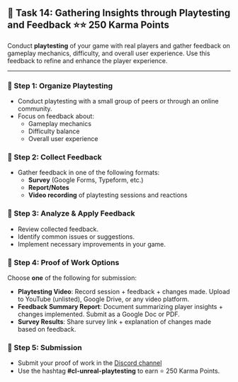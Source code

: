 ## 📑 Task 14: Gathering Insights through Playtesting and Feedback ⭐⭐ 250 Karma Points  

Conduct **playtesting** of your game with real players and gather feedback on gameplay mechanics, difficulty, and overall user experience. Use this feedback to refine and enhance the player experience.  

---

### 📌 Step 1: Organize Playtesting  
- Conduct playtesting with a small group of peers or through an online community.  
- Focus on feedback about:  
  - Gameplay mechanics  
  - Difficulty balance  
  - Overall user experience  

### 📌 Step 2: Collect Feedback  
- Gather feedback in one of the following formats:  
  - **Survey** (Google Forms, Typeform, etc.)  
  - **Report/Notes**  
  - **Video recording** of playtesting sessions and reactions  

### 📌 Step 3: Analyze & Apply Feedback  
- Review collected feedback.  
- Identify common issues or suggestions.  
- Implement necessary improvements in your game.  

### 📌 Step 4: Proof of Work Options  
Choose **one** of the following for submission:  
- **Playtesting Video**: Record session + feedback + changes made. Upload to YouTube (unlisted), Google Drive, or any video platform.  
- **Feedback Summary Report**: Document summarizing player insights + changes implemented. Submit as a Google Doc or PDF.  
- **Survey Results**: Share survey link + explanation of changes made based on feedback.  

### 📌 Step 5: Submission  
- Submit your proof of work in the [Discord channel](https://discord.com/channels/771670169691881483/1315007911449071706)  
- Use the hashtag **#cl-unreal-playtesting** to earn ⭐ 250 Karma Points.
